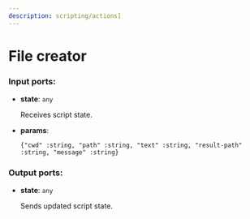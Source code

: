 ```yaml
---
description: scripting/actions]
---
```


# File creator

### Input ports:

* __state__: `any`

    Receives script state.


* __params__: 
    ```
    {"cwd" :string, "path" :string, "text" :string, "result-path" :string, "message" :string}
    ```

### Output ports:

* __state__: `any`

    Sends updated script state.

